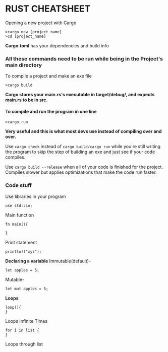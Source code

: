 # RUST CHEATSHEET

Opening a new project with Cargo 
```
>cargo new [project_name]
>cd [project_name]
```

**Cargo.toml** has your dependencies and build info
### All these commands need to be run while being in the Project's main directory

To compile a project and make an exe file
```
>cargo build
```
**Cargo stores your main.rs's executable in target/debug/, and expects main.rs to be in src.** 

#### **To compile and run the program in one line**
```
>cargo run 
```
**Very useful and this is what most devs use instead of compiling over and over.**

Use `cargo check` instead of  `cargo build/cargo run` while you're still writing the program to skip the step of building an exe and just see if your code compiles.

Use `cargo build --release` when all of your code is finished for the project. Compiles slower but applies optimizations that make the code run faster.

### Code stuff

Use libraries in your program 
```
use std::io;
```
Main function
```
fn main(){

}
```

Print statement 
```
println!("xyz");
```

**Declaring a variable**
Immutable(default)-
```
let apples = 5;
```
Mutable-
```
let mut apples = 5;
```

**Loops** 
```
loop(){
}
``` 
Loops Infinite Times

``` 
for i in list {
}
```
Loops through list 









